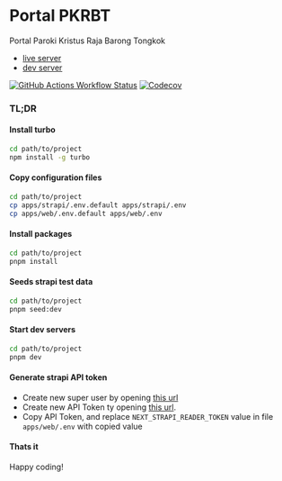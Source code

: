 # Portal PKRBT

Portal Paroki Kristus Raja Barong Tongkok

- [live server](https://pkrbt.id/)
- [dev server](https://dev.pkrbt.id/)

[![GitHub Actions Workflow Status](https://img.shields.io/github/actions/workflow/status/paroki/portal/ci.yml?branch=main&style=flat-square)](https://github.com/paroki/portal/actions/workflows/ci.yml?branch=main)
[![Codecov](https://img.shields.io/codecov/c/github/paroki/portal?flag=web&style=flat-square&label=web-coverage)](https://app.codecov.io/gh/paroki/portal)

### TL;DR

#### Install turbo

```sh
cd path/to/project
npm install -g turbo
```

#### Copy configuration files

```sh
cd path/to/project
cp apps/strapi/.env.default apps/strapi/.env
cp apps/web/.env.default apps/web/.env
```

#### Install packages

```sh
cd path/to/project
pnpm install
```

#### Seeds strapi test data

```sh
cd path/to/project
pnpm seed:dev
```

#### Start dev servers

```sh
cd path/to/project
pnpm dev
```

#### Generate strapi API token

- Create new super user by opening [this url](https://localhost:1337)
- Create new API Token ty opening [this url](http://localhost:1337/admin/settings/api-tokens/create).
- Copy API Token, and replace `NEXT_STRAPI_READER_TOKEN` value in file `apps/web/.env` with copied value

#### Thats it

Happy coding!
